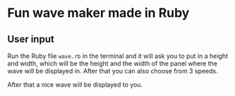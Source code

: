 # Fun wave maker made in Ruby

## User input

Run the Ruby file `wave.rb` in the terminal and it will ask you to put in a height and width, which will be the height and the width of the panel where the wave will be displayed in. After that you can also choose from 3 speeds.

After that a nice wave will be displayed to you.
